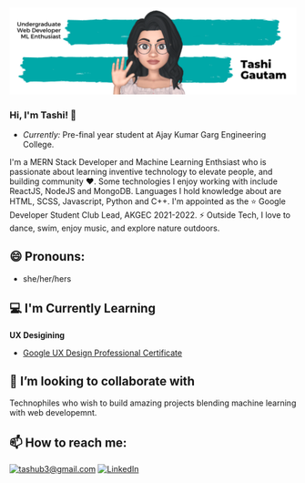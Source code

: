 ![Tashi Gautam Banner Image](./banner.png)

### Hi, I'm Tashi! 👋

- <i>Currently:</i> Pre-final year student at Ajay Kumar Garg Engineering College. 

I'm a MERN Stack Developer and Machine Learning Enthsiast who is passionate about learning inventive technology to elevate people, and building community ❤️. Some technologies I enjoy working with include ReactJS, NodeJS and MongoDB. Languages I hold knowledge about are HTML, SCSS, Javascript, Python and C++. I'm appointed as the ⭐ Google Developer Student Club Lead, AKGEC 2021-2022. ⚡ Outside Tech, I love to dance, swim, enjoy music, and explore nature outdoors.

<h2>😄 Pronouns:</h2>

- she/her/hers

<h2>💻 I'm Currently Learning</h2>

__UX Desigining__

- [Google UX Design Professional Certificate](https://www.coursera.org/professional-certificates/google-ux-design?utm_source=gg&utm_medium=sem&utm_campaign=15-GoogleUXDesign-IN&utm_content=15-GoogleUXDesign-IN&campaignid=12609829815&adgroupid=120289736576&device=c&keyword=google%20ux%20certification&matchtype=b&network=g&devicemodel=&adpostion=&creativeid=509135993273&hide_mobile_promo&gclid=CjwKCAjw47eFBhA9EiwAy8kzNEjkz0ZAHvM8rGrg5b7uinYm1JEb2RkarWdYCeNg1LSkzFPFoZFfAxoC5N4QAvD_BwE)

<h2>👯 I’m looking to collaborate with</h2>

Technophiles who wish to build amazing projects blending machine learning with web developemnt.

<h2>📫 How to reach me:</h2>

<a href="mailto:tashub3@gmail.com">![tashub3@gmail.com](https://img.shields.io/badge/Gmail-D14836?style=for-the-badge&logo=gmail&logoColor=white)</a> <a href="https://www.linkedin.com/in/tashi-gautam/">![LinkedIn](https://img.shields.io/badge/LinkedIn-0077B5?style=for-the-badge&logo=linkedin&logoColor=white)</a>

<!--
**tashi2408/tashi2408** is a ✨ _special_ ✨ repository because its `README.md` (this file) appears on your GitHub profile.

Here are some ideas to get you started:

- 🔭 I’m currently working on ...
- 🌱 I’m currently learning ...
- 👯 I’m looking to collaborate on ...
- 🤔 I’m looking for help with ...
- 💬 Ask me about ...
- 📫 How to reach me: ...
- 😄 Pronouns: ...
- ⚡ Fun fact: ...
-->
